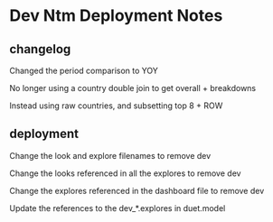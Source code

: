 # Dev Ntm Deployment Notes

## changelog

Changed the period comparison to YOY

No longer using a country double join to get overall + breakdowns

Instead using raw countries, and subsetting top 8 + ROW


## deployment

Change the look and explore filenames to remove dev

Change the looks referenced in all the explores to remove dev

Change the explores referenced in the dashboard file to remove dev

Update the references to the dev_*.explores in duet.model
